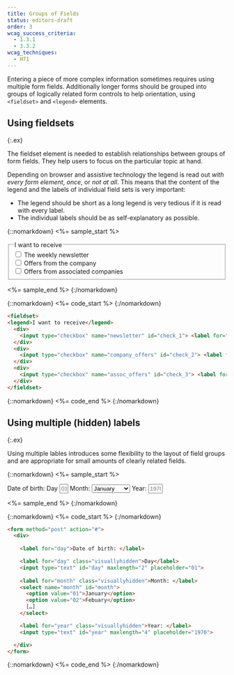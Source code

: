 ```yaml
---
title: Groups of Fields
status: editors-draft
order: 3
wcag_success_criteria:
  - 1.3.1
  - 3.3.2
wcag_techniques:
  - H71
---
```


Entering a piece of more complex information sometimes requires using multiple form fields. Additionally longer forms should be grouped into groups of logically related form controls to help orientation, using `<fieldset>` and `<legend>` elements.

## Using fieldsets
{:.ex}

The fieldset element is needed to establish relationships between groups of form fields. They help users to focus on the particular topic at hand. 

Depending on browser and assistive technology the legend is read out _with every form element_, _once_, or _not at all_. This means that the content of the legend and the labels of individual field sets is very important:

* The legend should be short as a long legend is very tedious if it is read with every label.
* The individual labels should be as self-explanatory as possible.

{::nomarkdown}
<%= sample_start %>

<form method="post" action="#">
<fieldset>
<legend>I want to receive</legend>
  <div>
    <input type="checkbox" name="newsletter" id="check_1"> <label for="check_1">The weekly newsletter</label>
  </div>
  <div>
    <input type="checkbox" name="company_offers" id="check_2"> <label for="check_2">Offers from the company</label> <br>
  </div>
  <div>
    <input type="checkbox" name="assoc_offers" id="check_3"> <label for="check_3">Offers from associated companies</label>
  </div>
</fieldset>
</form>

<%= sample_end %>
{:/nomarkdown}

{::nomarkdown}
<%= code_start %>
{:/nomarkdown}

~~~ html
<fieldset>
<legend>I want to receive</legend>
  <div>
    <input type="checkbox" name="newsletter" id="check_1"> <label for="check_1">The weekly newsletter</label>
  </div>
  <div>
    <input type="checkbox" name="company_offers" id="check_2"> <label for="check_2">Offers from the company</label> <br>
  </div>
  <div>
    <input type="checkbox" name="assoc_offers" id="check_3"> <label for="check_3">Offers from associated companies</label>
  </div>
</fieldset>
~~~

{::nomarkdown}
<%= code_end %>
{:/nomarkdown}


## Using multiple (hidden) labels
{:.ex}

Using multiple lables introduces some flexibility to the layout of field groups and are appropriate for small amounts of clearly related fields.

{::nomarkdown}
<%= sample_start %>

<form method="post" action="#">
  <div>
    <label for="day">Date of birth: </label> <label class="visuallyhidden" for="day">Day</label> <input type="text" id="day" maxlength="2" style="width:1.5em;text-align:right;" placeholder="01">
    <label class="visuallyhidden" for="month">Month: </label> <select name="month" id="month">
      <option value="01">January</option>
      <option value="02">Febuary</option>
      <option value="03">March</option>
      <option value="04">April</option>
      <option value="05">May</option>
      <option value="06">June</option>
      <option value="07">July</option>
      <option value="08">August</option>
      <option value="09">September</option>
      <option value="10">October</option>
      <option value="11">November</option>
      <option value="12">December</option>
    </select>
    <label class="visuallyhidden" for="year">Year: </label> <input type="text" id="year" maxlength="4" style="width:2.5em;text-align:right;" placeholder="1970">
  </div>
</form>

<%= sample_end %>
{:/nomarkdown}

{::nomarkdown}
<%= code_start %>
{:/nomarkdown}

~~~ html
<form method="post" action="#">
  <div>
    
    <label for="day">Date of birth: </label> 

    <label for="day" class="visuallyhidden">Day</label> 
    <input type="text" id="day" maxlength="2" placeholder="01">
    
    <label for="month" class="visuallyhidden">Month: </label> 
    <select name="month" id="month">
      <option value="01">January</option>
      <option value="02">Febuary</option>
      […]
    </select>

    <label for="year" class="visuallyhidden">Year: </label> 
    <input type="text" id="year" maxlength="4" placeholder="1970">

  </div>
</form>
~~~

{::nomarkdown}
<%= code_end %>
{:/nomarkdown}
